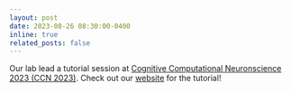 ```yaml
---
layout: post
date: 2023-08-26 08:30:00-0400
inline: true
related_posts: false
---
```


Our lab lead a tutorial session at <a href='https://2023.ccneuro.org'>Cognitive Computational Neuronscience 2023 (CCN 2023)</a>. Check out our <a href='https://bonnerlab.github.io/ccn-tutorial/'>website</a> for the tutorial!
